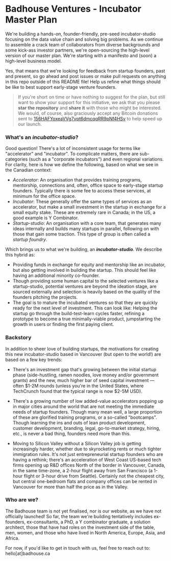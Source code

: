 # Badhouse Ventures - Incubator Master Plan

We're building a hands-on, founder-friendly, pre-seed incubator-studio focusing on the data value chain and solving big problems. As we continue to assemble a crack team of collaborators from diverse backgrounds and some kick-ass investor partners, we're open-sourcing the high-level version of our master plan. We're starting with a manifesto and (soon) a high-level business model.

Yes, that means that we're looking for feedback from startup founders, past and present, so go ahead and post issues or make pull requests on anything in this repo outside of this README file! Help us refine what things should be like to best support early-stage venture founders.

>If you're short on time or have nothing to suggest for the plan, but still want to show your support for this initiative, we ask that you please **star the repository** and **share it** with those who might be interested. We would, of course, also graciously accept any Bitcoin donations sent to [156HAFYoxeaVVg7vpt6dmcqqRR9pNf4HSv](https://live.blockcypher.com/btc/address/156HAFYoxeaVVg7vpt6dmcqqRR9pNf4HSv/) to help speed up our launch.

### What's an _incubator-studio_?

Good question! There's a lot of inconsistent usage for terms like "accelerator" and "incubator". To complicate matters, there are sub-categories (such as a "corporate incubators") and even regional variations. For clarity, here is how we define the following, based on what we see in the Canadian context:
* _Accelerator_: An organisation that provides training programs, mentorship, connections and, often, office space to early-stage startup founders. Typically there is some fee to access these services, at minimum for the office space.
* _Incubator_: These generally offer the same types of services as an accelerator, but make a small investment in the startup in exchange for a small equity stake. These are extremely rare in Canada; in the US, a good example is Y Combinator.
* _Startup-studio_: An organisation with a core team, that generates many ideas internally and builds many startups in parallel, following on with those that gain some traction. This type of group is often called a _startup foundry_.

Which brings us to what we're building, an **_incubator-studio_**. We describe this hybrid as:
* Providing funds in exchange for equity and mentorship like an incubator, but also getting involved in building the startup. This should feel like having an additional minority co-founder.
* Though providing some human capital to the selected ventures like a startup-studio, potential ventures are beyond the ideation stage, are sourced externally and selection is heavily based on the quality of the founders pitching the projects.
* The goal is to mature the incubated ventures so that they are quickly ready for the next level of investment. This can look like: Helping the startup go through the build-test-learn cycles faster, refining a prototype to become a true minimally-viable product, jumpstarting the growth in users or finding the first paying client.

### Backstory

In addition to sheer love of building startups, the motivations for creating this new incubator-studio based in Vancouver (but open to the world!) are based on a few key trends:

* There's an investment gap that's growing between the initial startup phase (side-hustling, ramen noodles, love money and/or government grants) and the new, much higher bar of seed capital investment — often $1-2M rounds (unless you're in the United States, where TechCrunch found that the typical range is now $2-5M USD).

* There's a growing number of low added-value accelerators popping up in major cities around the world that are not meeting the immediate needs of startup founders. Though many mean well, a large proportion of these are glorified training programs, or a so-called "bootcamps". Though learning the ins and outs of lean product development, customer development, branding, legal, go-to-market strategy, hiring, etc., is never a bad thing, founders need more than this.

* Moving to Silicon Valley without a Silicon Valley job is getting increasingly harder, whether due to skyrocketing rents or much tighter immigration rules. It's not just entrepreneurial startup founders who are having a rethink; there's an acceleration of West Coast US-based tech firms opening up R&D offices North of the border in Vancouver, Canada, in the same time-zone, a 2-hour flight away from San Francisco (a 1-hour flight or 3-hour drive from Seattle). Certainly not the cheapest city, but central one-bedroom flats and company offices can be rented in Vancouver for more than half the price as in the Valley.

### Who are we?

The Badhouse team is not yet finalised, nor is our website, as we have not officially launched! So far, the team we're building tentatively includes ex-founders, ex-consultants, a PhD, a Y combinator graduate, a solution architect, those that have had roles on the investment side of the table, men, women, and those who have lived in North America, Europe, Asia, and Africa.

For now, if you'd like to get in touch with us, feel free to reach out to: hello[at]badhouse.ca

